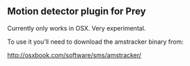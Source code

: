 ## Motion detector plugin for Prey

Currently only works in OSX. Very experimental.

To use it you'll need to download the amstracker binary from:

http://osxbook.com/software/sms/amstracker/